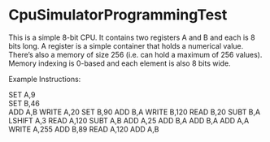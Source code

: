 # CpuSimulatorProgrammingTest

This is a simple 8-bit CPU. It contains two registers A and B and each is 8 bits long. A register is a simple container that holds a numerical value. There’s also a memory of size 256 (i.e. can hold a maximum of 256 values). Memory indexing is 0-based and each element is also 8 bits wide.

Example Instructions:

SET A,9<br/>
SET B,46<br/>
ADD A,B
WRITE A,20
SET B,90
ADD B,A
WRITE B,120
READ B,20
SUBT B,A
LSHIFT A,3
READ A,120
SUBT A,B
ADD A,25
ADD B,A
ADD B,A
ADD A,A
WRITE A,255
ADD B,89
READ A,120
ADD A,B
